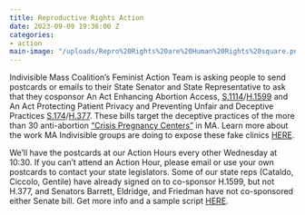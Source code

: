 ```yaml
---
title: Reproductive Rights Action
date: 2023-09-09 19:36:00 Z
categories:
- action
main-image: "/uploads/Repro%20Rights%20are%20Human%20Rights%20square.png"
---
```


Indivisible Mass Coalition’s Feminist Action Team is asking people to send postcards or emails to their State Senator and State Representative to ask that they cosponsor An Act Enhancing Abortion Access, [S.1114](https://malegislature.gov/Bills/193/SD1854)/[H.1599](https://malegislature.gov/Bills/193/H1599) and An Act Protecting Patient Privacy and Preventing Unfair and Deceptive Practices [S.174](https://malegislature.gov/Bills/193/S174)/[H.377](https://malegislature.gov/Bills/193/H377). These bills target the deceptive practices of the more than 30 anti-abortion [“Crisis Pregnancy Centers”](https://msmagazine.com/2023/08/08/fake-abortion-clinics-crisis-pregnancy-centers/) in MA. Learn more about the work MA Indivisible groups are doing to expose these fake clinics [HERE](https://indivisible-ma.org/mass-indivisiblog/).

We’ll have the postcards at our Action Hours every other Wednesday at 10:30. If you can’t attend an Action Hour, please email or use your own postcards to contact your state legislators. Some of our state reps (Cataldo, Ciccolo, Gentile) have already signed on to co-sponsor H.1599, but not H.377, and Senators Barrett, Eldridge, and Friedman have not co-sponsored either Senate bill. Get more info and a sample script [HERE](https://docs.google.com/document/d/1rUPSQ5I9AS-Umcg5P3N-EcUxoCCK2JeIFlNhJJ4dx6w/edit?usp=sharing).
